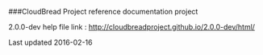 ###CloudBread Project reference documentation project

2.0.0-dev help file link : http://cloudbreadproject.github.io/2.0.0-dev/html/

Last updated 2016-02-16

